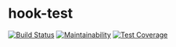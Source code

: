 # hook-test

[![Build Status](https://travis-ci.org/bombsimon/hook-test.svg?branch=master)](https://travis-ci.org/bombsimon/hook-test)
[![Maintainability](https://api.codeclimate.com/v1/badges/776134232166ebb148e2/maintainability)](https://codeclimate.com/github/bombsimon/hook-test/maintainability)
[![Test Coverage](https://api.codeclimate.com/v1/badges/776134232166ebb148e2/test_coverage)](https://codeclimate.com/github/bombsimon/hook-test/test_coverage)
